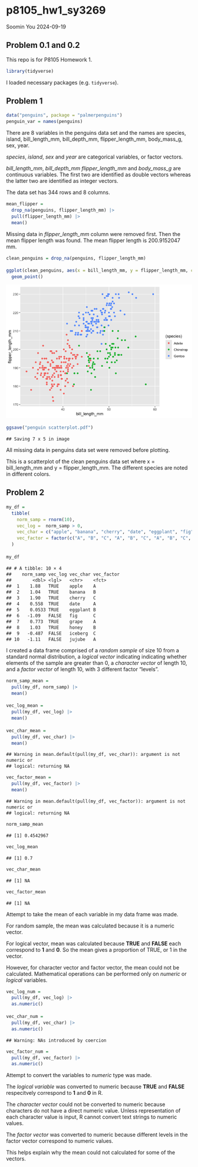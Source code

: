 p8105_hw1_sy3269
================
Soomin You
2024-09-19

## Problem 0.1 and 0.2

This repo is for P8105 Homework 1.

``` r
library(tidyverse)
```

I loaded necessary packages (e.g. `tidyverse`).

## Problem 1

``` r
data("penguins", package = "palmerpenguins")
penguin_var = names(penguins) 
```

There are 8 variables in the penguins data set and the names are
species, island, bill_length_mm, bill_depth_mm, flipper_length_mm,
body_mass_g, sex, year.

*species*, *island*, *sex* and *year* are categorical variables, or
factor vectors.

*bill_length_mm*, *bill_depth_mm* *flipper_length_mm* and *body_mass_g*
are continuous variables. The first two are identified as double vectors
whereas the latter two are identified as integer vectors.

The data set has 344 rows and 8 columns.

``` r
mean_flipper = 
  drop_na(penguins, flipper_length_mm) |>
  pull(flipper_length_mm) |>
  mean()
```

Missing data in *flipper_length_mm* column were removed first. Then the
mean flipper length was found. The mean flipper length is 200.9152047
mm.

``` r
clean_penguins = drop_na(penguins, flipper_length_mm)

ggplot(clean_penguins, aes(x = bill_length_mm, y = flipper_length_mm, color = (species))) + 
  geom_point()
```

![](p8105_hw1_sy3269_files/figure-gfm/plot-1.png)<!-- -->

``` r
ggsave("penguin scatterplot.pdf")
```

    ## Saving 7 x 5 in image

All missing data in penguins data set were removed before plotting.

This is a scatterplot of the clean penguins data set where x =
bill_length_mm and y = flipper_length_mm. The different species are
noted in different colors.

## Problem 2

``` r
my_df = 
  tibble(
    norm_samp = rnorm(10), 
    vec_log =  norm_samp > 0, 
    vec_char = c("apple", "banana", "cherry", "date", "eggplant", "fig", "grape", "honey", "iceberg", "jujube"),
    vec_factor = factor(c("A", "B", "C", "A", "B", "C", "A", "B", "C", "A"))
  )

my_df
```

    ## # A tibble: 10 × 4
    ##    norm_samp vec_log vec_char vec_factor
    ##        <dbl> <lgl>   <chr>    <fct>     
    ##  1    1.88   TRUE    apple    A         
    ##  2    1.04   TRUE    banana   B         
    ##  3    1.90   TRUE    cherry   C         
    ##  4    0.558  TRUE    date     A         
    ##  5    0.0533 TRUE    eggplant B         
    ##  6   -1.09   FALSE   fig      C         
    ##  7    0.773  TRUE    grape    A         
    ##  8    1.03   TRUE    honey    B         
    ##  9   -0.487  FALSE   iceberg  C         
    ## 10   -1.11   FALSE   jujube   A

I created a data frame comprised of a *random sample* of size 10 from a
standard normal distribution, a *logical vector* indicating indicating
whether elements of the sample are greater than 0, a *character vector*
of length 10, and a *factor vector* of length 10, with 3 different
factor “levels”.

``` r
norm_samp_mean = 
  pull(my_df, norm_samp) |>
  mean()

vec_log_mean = 
  pull(my_df, vec_log) |>
  mean()

vec_char_mean = 
  pull(my_df, vec_char) |>
  mean()
```

    ## Warning in mean.default(pull(my_df, vec_char)): argument is not numeric or
    ## logical: returning NA

``` r
vec_factor_mean = 
  pull(my_df, vec_factor) |>
  mean()
```

    ## Warning in mean.default(pull(my_df, vec_factor)): argument is not numeric or
    ## logical: returning NA

``` r
norm_samp_mean 
```

    ## [1] 0.4542967

``` r
vec_log_mean 
```

    ## [1] 0.7

``` r
vec_char_mean
```

    ## [1] NA

``` r
vec_factor_mean
```

    ## [1] NA

Attempt to take the mean of each variable in my data frame was made.

For random sample, the mean was calculated because it is a numeric
vector.

For logical vector, mean was calculated because **TRUE** and **FALSE**
each correspond to **1** and **0**. So the mean gives a proportion of
TRUE, or 1 in the vector.

However, for character vector and factor vector, the mean could not be
calculated. Mathematical operations can be performed only on *numeric*
or *logical* variables.

``` r
vec_log_num = 
  pull(my_df, vec_log) |>
  as.numeric()

vec_char_num = 
  pull(my_df, vec_char) |>
  as.numeric()
```

    ## Warning: NAs introduced by coercion

``` r
vec_factor_num = 
  pull(my_df, vec_factor) |>
  as.numeric() 
```

Attempt to convert the variables to *numeric* type was made.

The *logical variable* was converted to numeric because **TRUE** and
**FALSE** respecitvely correspond to **1** and **0** in R.

The *character vector* could not be converted to numeric because
characters do not have a direct numeric value. Unless representation of
each character value is input, R cannot convert text strings to numeric
values.

The *factor vector* was converted to numeric because different levels in
the factor vector correspond to numeric values.

This helps explain why the mean could not calculated for some of the
vectors.
